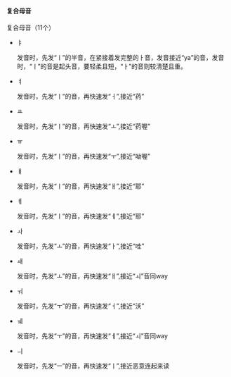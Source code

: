 #### 复合母音

复合母音（11个）

* ㅑ 

  发音时，先发“ㅣ”的半音，在紧接着发完整的ㅏ音，发音接近“ya”的音，发音时，“ㅣ”的音是起头音，要轻柔且短，“ㅏ”的音则较清楚且重。

* ㅕ 

  发音时，先发“ㅣ”的音，再快速发“ㅓ”,接近“药”

* ㅛ 

  发音时，先发“ㅣ”的音，再快速发“ㅗ”,接近“药喔”

* ㅠ 

  发音时，先发“ㅣ”的音，再快速发“ㅜ”,接近“呦喔”

* ㅒ 

  发音时，先发“ㅣ”的音，再快速发“ㅐ”,接近“耶”

* ㅖ

  发音时，先发“ㅣ”的音，再快速发“ㅔ”,接近“耶”

  

* ㅘ 

  发音时，先发“ㅗ”的音，再快速发“ㅏ”,接近“哇”

* ㅙ 

  发音时，先发“ㅗ”的音，再快速发“ㅐ”,接近“ㅚ”音同way



* ㅝ 

  发音时，先发“ㅜ”的音，再快速发“ㅓ”,接近“沃”

* ㅞ

  发音时，先发“ㅜ”的音，再快速发“ㅔ”,接近“ㅚ”音同way

* ㅢ 

  发音时，先发“ㅡ”的音，再快速发“ㅣ”,接近恶意连起来读

